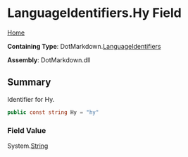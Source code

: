 <a name="_top"></a>

# LanguageIdentifiers\.Hy Field

[Home](../../../README.md#_top)

**Containing Type**: DotMarkdown\.[LanguageIdentifiers](../README.md#_top)

**Assembly**: DotMarkdown\.dll

## Summary

Identifier for Hy\.

```csharp
public const string Hy = "hy"
```

### Field Value

System\.[String](https://docs.microsoft.com/en-us/dotnet/api/system.string)

